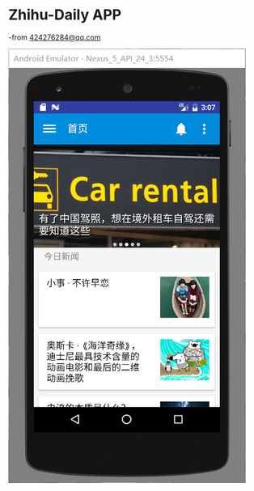 ﻿Zhihu-Daily APP
===========================
-from 424276284@qq.com

![](https://github.com/KIRAyeetar/Zhihu-Daily/raw/master/homepage1.png)
